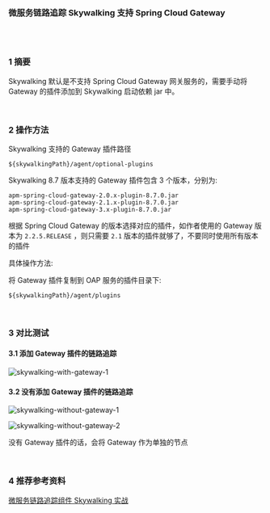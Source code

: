 ### 微服务链路追踪 Skywalking 支持 Spring Cloud Gateway  


​    
​    
### 1 摘要  

Skywalking 默认是不支持 Spring Cloud Gateway 网关服务的，需要手动将 Gateway 的插件添加到 Skywalking 启动依赖 jar 中。  

​    

### 2 操作方法  

Skywalking 支持的 Gateway 插件路径  

```
${skywalkingPath}/agent/optional-plugins
```

Skywalking 8.7 版本支持的 Gateway 插件包含 3 个版本，分别为:  

```
apm-spring-cloud-gateway-2.0.x-plugin-8.7.0.jar
apm-spring-cloud-gateway-2.1.x-plugin-8.7.0.jar
apm-spring-cloud-gateway-3.x-plugin-8.7.0.jar
```

根据 Spring Cloud Gateway 的版本选择对应的插件，如作者使用的 Gateway 版本为 `2.2.5.RELEASE` ，则只需要 `2.1` 版本的插件就够了，不要同时使用所有版本的插件  

具体操作方法:  

将 Gateway 插件复制到 OAP 服务的插件目录下:  

```
${skywalkingPath}/agent/plugins
```

​    

### 3 对比测试  

#### 3.1 添加 Gateway 插件的链路追踪  

![skywalking-with-gateway-1](https://cdn.jsdelivr.net/gh/Flying9001/images/pic/skywalking-with-gateway-1.jpg)

 #### 3.2 没有添加 Gateway 插件的链路追踪  

![skywalking-without-gateway-1](https://cdn.jsdelivr.net/gh/Flying9001/images/pic/skywalking-without-gateway-1.jpg)

![skywalking-without-gateway-2](https://cdn.jsdelivr.net/gh/Flying9001/images/pic/skywalking-without-gateway-2.jpg)

没有 Gateway 插件的话，会将 Gateway 作为单独的节点  

​    

### 4 推荐参考资料  

[微服务链路追踪组件 Skywalking 实战](https://xie.infoq.cn/article/9ed9c65315251d0b39614d4d0 "https://xie.infoq.cn/article/9ed9c65315251d0b39614d4d0")  

